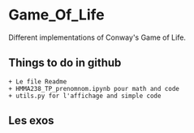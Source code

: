 # Game_Of_Life
 Different implementations of Conway's Game of Life.

## Things to do in github

    + Le file Readme
    + HMMA238_TP_prenomnom.ipynb pour math and code
    + utils.py for l'affichage and simple code

## Les exos